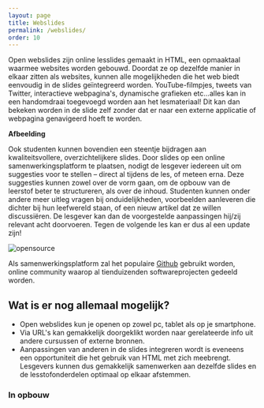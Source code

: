 ```yaml
---
layout: page
title: Webslides
permalink: /webslides/
order: 10
---
```


Open webslides zijn online lesslides gemaakt in HTML, een opmaaktaal waarmee websites worden gebouwd. Doordat ze op dezelfde manier in elkaar zitten als websites, kunnen alle mogelijkheden die het web biedt eenvoudig in de slides geïntegreerd worden. YouTube-filmpjes, tweets van Twitter, interactieve webpagina's, dynamische grafieken etc…alles kan in een handomdraai toegevoegd worden aan het lesmateriaal! Dit kan dan bekeken worden in de slide zelf zonder dat er naar een externe applicatie of webpagina genavigeerd hoeft te worden. 

__Afbeelding__

Ook studenten kunnen bovendien een steentje bijdragen aan kwaliteitsvollere, overzichtelijkere slides. Door slides op een online samenwerkingsplatform te plaatsen, nodigt de lesgever iedereen uit om suggesties voor te stellen – direct al tijdens de les, of meteen erna. Deze suggesties kunnen zowel over de vorm gaan, om de opbouw van de leerstof beter te structureren, als over de inhoud. Studenten kunnen onder andere meer uitleg vragen bij onduidelijkheden, voorbeelden aanleveren die dichter bij hun leefwereld staan, of een nieuw artikel dat ze willen discussiëren. De lesgever kan dan de voorgestelde aanpassingen hij/zij relevant acht doorvoeren. Tegen de volgende les kan er dus al een update zijn!

![opensource](../images/open-source.svg)

Als samenwerkingsplatform zal het populaire [Github](https://www.github.com "Github Homepage") gebruikt worden, online community waarop al tienduizenden softwareprojecten gedeeld worden. 

Wat is er nog allemaal mogelijk?
------------

* Open webslides kun je openen op zowel pc, tablet als op je smartphone.
* Via URL's kan gemakkelijk doorgeklikt worden naar gerelateerde info uit andere cursussen of externe bronnen. 
* Aanpassingen van anderen in de slides integreren wordt is eveneens een opportuniteit die het gebruik van HTML met zich meebrengt. Lesgevers kunnen dus gemakkelijk samenwerken aan dezelfde slides en de lesstofonderdelen optimaal op elkaar afstemmen.

### In opbouw 

